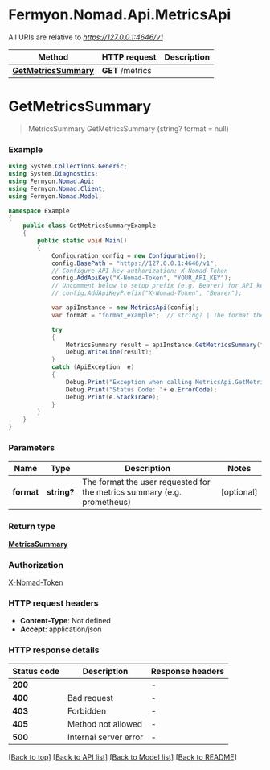 # Fermyon.Nomad.Api.MetricsApi

All URIs are relative to *https://127.0.0.1:4646/v1*

Method | HTTP request | Description
------------- | ------------- | -------------
[**GetMetricsSummary**](MetricsApi.md#getmetricssummary) | **GET** /metrics | 


<a name="getmetricssummary"></a>
# **GetMetricsSummary**
> MetricsSummary GetMetricsSummary (string? format = null)



### Example
```csharp
using System.Collections.Generic;
using System.Diagnostics;
using Fermyon.Nomad.Api;
using Fermyon.Nomad.Client;
using Fermyon.Nomad.Model;

namespace Example
{
    public class GetMetricsSummaryExample
    {
        public static void Main()
        {
            Configuration config = new Configuration();
            config.BasePath = "https://127.0.0.1:4646/v1";
            // Configure API key authorization: X-Nomad-Token
            config.AddApiKey("X-Nomad-Token", "YOUR_API_KEY");
            // Uncomment below to setup prefix (e.g. Bearer) for API key, if needed
            // config.AddApiKeyPrefix("X-Nomad-Token", "Bearer");

            var apiInstance = new MetricsApi(config);
            var format = "format_example";  // string? | The format the user requested for the metrics summary (e.g. prometheus) (optional) 

            try
            {
                MetricsSummary result = apiInstance.GetMetricsSummary(format);
                Debug.WriteLine(result);
            }
            catch (ApiException  e)
            {
                Debug.Print("Exception when calling MetricsApi.GetMetricsSummary: " + e.Message );
                Debug.Print("Status Code: "+ e.ErrorCode);
                Debug.Print(e.StackTrace);
            }
        }
    }
}
```

### Parameters

Name | Type | Description  | Notes
------------- | ------------- | ------------- | -------------
 **format** | **string?**| The format the user requested for the metrics summary (e.g. prometheus) | [optional] 

### Return type

[**MetricsSummary**](MetricsSummary.md)

### Authorization

[X-Nomad-Token](../README.md#X-Nomad-Token)

### HTTP request headers

 - **Content-Type**: Not defined
 - **Accept**: application/json


### HTTP response details
| Status code | Description | Response headers |
|-------------|-------------|------------------|
| **200** |  |  -  |
| **400** | Bad request |  -  |
| **403** | Forbidden |  -  |
| **405** | Method not allowed |  -  |
| **500** | Internal server error |  -  |

[[Back to top]](#) [[Back to API list]](../README.md#documentation-for-api-endpoints) [[Back to Model list]](../README.md#documentation-for-models) [[Back to README]](../README.md)

